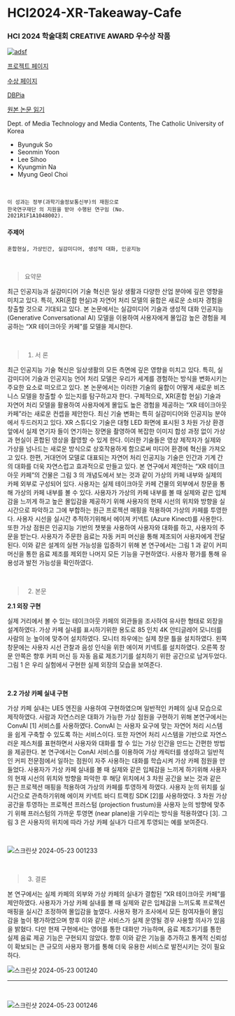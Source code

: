 # HCI2024-XR-Takeaway-Cafe

### HCI 2024 학술대회 CREATIVE AWARD 우수상 작품

[![adsf](https://github.com/Cybecho/KCGS2023-Establishing-an-XR-Studio-with-Anti-Glare-Monitors-Case-Studie/assets/42949995/fb6877dd-3afe-4446-92f2-4c860a58220c)](https://youtu.be/6iUguU-ZDzA?si=pq0x3g5wPK6ZOemR) 

[프로젝트 페이지](https://cg.catholic.ac.kr/~mgchoi/publications/XRCafe/)

[수상 페이지](https://conference.hcikorea.org/hcik2024/creative/awarded_CA.asp)

[DBPia](https://www.dbpia.co.kr/journal/articleDetail?nodeId=NODE11714831)

[원본 논문 읽기](https://github.com/Cybecho/HCI2024-XR-Takeaway-Cafe/blob/main/HCI2024_XR%ED%85%8C%EC%9D%B4%ED%81%AC%EC%95%84%EC%9B%83%EC%B9%B4%ED%8E%98.pdf)

Dept. of Media Technology and Media Contents, The Catholic University of Korea
- Byunguk So
- Seonmin Yoon
- Lee Sihoo
- Kyungmin Na
- Myung Geol Choi

<br/>

```
이 성과는 정부(과학기술정보통신부)의 재원으로
한국연구재단 의 지원을 받아 수행된 연구임 (No.
2021R1F1A1048002).
```

#### 주제어
```
혼합현실, 가상인간, 실감미디어, 생성적 대화, 인공지능
```

<br/>

> 요약문

최근 인공지능과 실감미디어 기술 혁신은 일상
생활과 다양한 산업 분야에 깊은 영향을 미치고
있다. 특히, XR(혼합 현실)과 자연어 처리 모델의
융합은 새로운 소비자 경험을 창출할 것으로
기대되고 있다. 본 논문에서는 실감미디어 기술과
생성적 대화 인공지능 (Generative Conversational
AI) 모델을 이용하여 사용자에게 몰입감 높은
경험을 제공하는 “XR 테이크아웃 카페”를 모델을
제시한다.

<br/>

> 1. 서 론

최근 인공지능 기술 혁신은 일상생활의 모든 측면에
깊은 영향을 미치고 있다. 특히, 실감미디어 기술과
인공지능 언어 처리 모델은 우리가 세계를 경험하는
방식을 변화시키는 주요한 요소로 떠오르고 있다.
본 논문에서는 이러한 기술의 융합이 어떻게 새로운
비즈니스 모델을 창출할 수 있는지를 탐구하고자
한다. 구체적으로, XR(혼합 현실) 기술과 자연어
처리 모델을 활용하여 사용자에게 몰입도 높은
경험을 제공하는 “XR 테이크아웃 카페”라는 새로운
컨셉을 제안한다.
최신 기술 변화는 특히 실감미디어와 인공지능
분야에서 두드러지고 있다. XR 스튜디오 기술은
대형 LED 화면에 표시된 3 차원 가상 환경 앞에서
실제 연기자 들이 연기하는 장면을 촬영하여 복잡한
이미지 합성 과정 없이 가상과 현실이 혼합된
영상을 촬영할 수 있게 한다. 이러한 기술들은 영상
제작자가 실제와 가상을 넘나드는 새로운 방식으로
상호작용하게 함으로써 미디어 환경에 혁신을
가져오고 있다. 한편, 거대언어 모델로 대표되는
자연어 처리 인공지능 기술은 인간과 기계 간의
대화를 더욱 자연스럽고 효과적으로 만들고 있다.
본 연구에서 제안하는 “XR 테이크아웃 카페”의
건물은 그림 3 의 개념도에서 보는 것과 같이 가상의
카페 내부와 실제의 카페 외부로 구성되어 있다.
사용자는 실제 테이크아웃 카페 건물의 외부에서
창문을 통해 가상의 카페 내부를 볼 수 있다.
사용자가 가상의 카페 내부를 볼 때 실제와 같은
입체감을 느끼게 하고 높은 몰입감을 제공하기 위해
사용자의 현재 시선의 위치와 방향을 실시간으로
파악하고 그에 부합하는 원근 프로젝션 매핑을
적용하여 가상의 카페를 투영한다. 사용자 시선을
실시간 추적하기위해서 에이져 키넥트 (Azure
Kinect)를 사용한다. 또한 가상 점원은 인공지능
기반의 챗봇을 사용하여 사용자와 대화를 하고,
사용자의 주문을 받는다. 사용자가 주문한 음료는
자동 커피 머신을 통해 제조되어 사용자에게
전달된다.
이와 같은 설계의 실현 가능성을 입증하기 위해 본
연구에서는 그림 1 과 같이 커피 머신을 통한 음료
제조를 제외한 나머지 모든 기능을 구현하였다.
사용자 평가를 통해 유용성과 발전 가능성을
확인하였다.

<br/>

> 2. 본문

**2.1 외장 구현**

실제 거리에서 볼 수 있는 테이크아웃 카페의
외관들을 조사하여 유사한 형태로 외장을
설계하였다. 가상 카페 실내를 표시하기위한 용도로
85 인치 4K 안티글레어 모니터를 사람의 눈 높이에
맞추어 설치하였다. 모니터 좌우에는 실제 창문
틀을 설치하였다. 왼쪽 창문에는 사용자 시선
관찰과 음성 인식을 위한 에이져 키넥트를
설치하였다. 오른쪽 창문 안쪽은 향후 커피 머신 등
자동 음료 제조기기를 설치하기 위한 공간으로
남겨두었다. 그림 1 은 우리 실험에서 구현한 실제
외장의 모습을 보여준다.

<br/>

**2.2 가상 카페 실내 구현**

가상 카페 실내는 UE5 엔진을 사용하여
구현하였으며 일반적인 카페의 실내 모습으로
제작하였다. 사람과 자연스러운 대화가 가능한 가상
점원을 구현하기 위해 본연구에서는 ConvAI [1]
서비스를 사용하였다. ConvAI 는 사용자 요구에
맞는 자연어 처리 시스템을 쉽게 구축할 수 있도록
하는 서비스이다. 또한 자연어 처리 시스템을
기반으로 자연스러운 제스처를 표현하면서
사용자와 대화를 할 수 있는 가상 인간을 만드는
간편한 방법을 제공한다. 본 연구에서는 ConAI
서비스를 이용하여 가상 캐릭터를 생성하고
일반적인 커피 전문점에서 일하는 점원이 자주
사용하는 대화를 학습시켜 가상 카페 점원을
만들었다.
사용자가 가상 카페 실내를 볼 때 실제와 같은
입체감을 느끼게 하기위해 사용자의 현재 시선의
위치와 방향을 파악한 후 해당 위치에서 3 차원
공간을 보는 것과 같은 원근 프로젝션 매핑을
적용하여 가상의 카페를 투영하게 하였다. 사용자
눈의 위치를 실시간으로 관측하기위해 에이져
키넥트 바디 트랙킹 SDK [2]를 사용하였다. 3 차원
가상 공간을 투영하는 프로젝션 프러스텀
(projection frustum)을 사용자 눈의 방향에 맞추기
위해 프러스텀의 가까운 투영면 (near plane)을
기우리는 방식을 적용하였다 [3]. 그림 3 은
사용자의 위치에 따라 가상 카페 실내가 다르게
투영되는 예를 보여준다.

<br/>

![스크린샷 2024-05-23 001233](https://github.com/Cybecho/KCGS2023-Establishing-an-XR-Studio-with-Anti-Glare-Monitors-Case-Studie/assets/42949995/1abeaa7f-91db-4b2d-aff3-a7f536258dbc)

<br/>

> 3. 결론

본 연구에서는 실제 카페의 외부와 가상 카페의
실내가 결합된 “XR 테이크아웃 카페”를 제안하였다.
사용자가 가상 카페 실내를 볼 때 실제와 같은
입체감을 느끼도록 프로젝션 매핑을 실시간
조정하여 몰입감을 높였다. 사용자 평가 조사에서
모든 참여자들이 몰임감을 높이 평가하였으며 향후
이와 같은 서비스가 실제 운영될 경우 사용할
의사가 있음을 밝혔다. 다만 현재 구현에서는
영어를 통한 대화만 가능하며, 음료 제조기기를
통한 실제 음료 제공 기능은 구현되지 않았다. 향후
이와 같은 기능을 추가하고 통계적 신뢰성이
확보되는 큰 규모의 사용자 평가를 통해 더욱
유용한 서비스로 발전시키는 것이 필요하다.

![스크린샷 2024-05-23 001240](https://github.com/Cybecho/KCGS2023-Establishing-an-XR-Studio-with-Anti-Glare-Monitors-Case-Studie/assets/42949995/6fdf4824-b072-4cc2-9c21-4cd5bd0432bd)

---

<br/>

![스크린샷 2024-05-23 001246](https://github.com/Cybecho/KCGS2023-Establishing-an-XR-Studio-with-Anti-Glare-Monitors-Case-Studie/assets/42949995/821b02d6-0f0a-4728-b8e8-19ae5f45ec53)
